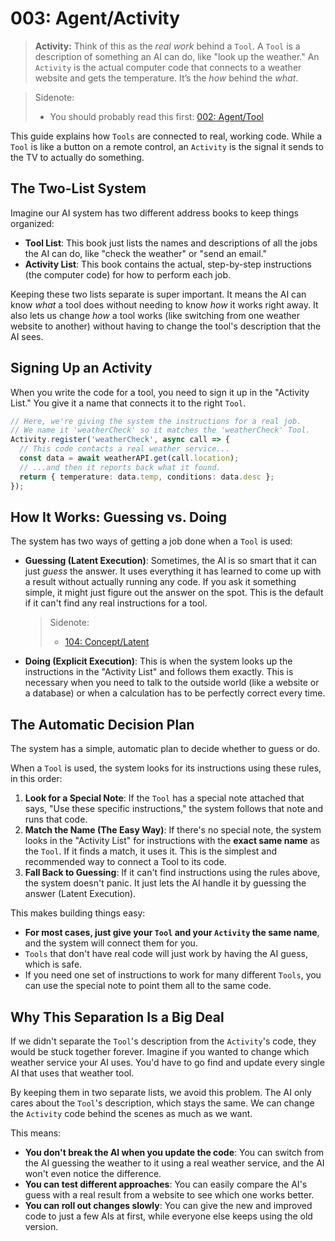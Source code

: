 # 003: Agent/Activity

> **Activity:** Think of this as the *real work* behind a `Tool`. A `Tool` is a description of something an AI can do, like "look up the weather." An `Activity` is the actual computer code that connects to a weather website and gets the temperature. It’s the *how* behind the *what*.

> Sidenote:
>
> - You should probably read this first: [002: Agent/Tool](./002_agent_tool.md)

This guide explains how `Tools` are connected to real, working code. While a `Tool` is like a button on a remote control, an `Activity` is the signal it sends to the TV to actually do something.

## The Two-List System

Imagine our AI system has two different address books to keep things organized:

- **Tool List**: This book just lists the names and descriptions of all the jobs the AI can do, like "check the weather" or "send an email."
- **Activity List**: This book contains the actual, step-by-step instructions (the computer code) for how to perform each job.

Keeping these two lists separate is super important. It means the AI can know *what* a tool does without needing to know *how* it works right away. It also lets us change *how* a tool works (like switching from one weather website to another) without having to change the tool's description that the AI sees.

## Signing Up an Activity

When you write the code for a tool, you need to sign it up in the "Activity List." You give it a name that connects it to the right `Tool`.

```typescript
// Here, we're giving the system the instructions for a real job.
// We name it 'weatherCheck' so it matches the 'weatherCheck' Tool.
Activity.register('weatherCheck', async call => {
  // This code contacts a real weather service...
  const data = await weatherAPI.get(call.location);
  // ...and then it reports back what it found.
  return { temperature: data.temp, conditions: data.desc };
});
```

## How It Works: Guessing vs. Doing

The system has two ways of getting a job done when a `Tool` is used:

- **Guessing (Latent Execution)**: Sometimes, the AI is so smart that it can just *guess* the answer. It uses everything it has learned to come up with a result without actually running any code. If you ask it something simple, it might just figure out the answer on the spot. This is the default if it can't find any real instructions for a tool.
  > Sidenote:
  >
  > - [104: Concept/Latent](./104_concept_latent.md)
- **Doing (Explicit Execution)**: This is when the system looks up the instructions in the "Activity List" and follows them exactly. This is necessary when you need to talk to the outside world (like a website or a database) or when a calculation has to be perfectly correct every time.

## The Automatic Decision Plan

The system has a simple, automatic plan to decide whether to guess or do.

When a `Tool` is used, the system looks for its instructions using these rules, in this order:

1.  **Look for a Special Note**: If the `Tool` has a special note attached that says, "Use these specific instructions," the system follows that note and runs that code.
2.  **Match the Name (The Easy Way)**: If there's no special note, the system looks in the "Activity List" for instructions with the **exact same name** as the `Tool`. If it finds a match, it uses it. This is the simplest and recommended way to connect a Tool to its code.
3.  **Fall Back to Guessing**: If it can't find instructions using the rules above, the system doesn't panic. It just lets the AI handle it by guessing the answer (Latent Execution).

This makes building things easy:

- **For most cases, just give your `Tool` and your `Activity` the same name**, and the system will connect them for you.
- `Tools` that don't have real code will just work by having the AI guess, which is safe.
- If you need one set of instructions to work for many different `Tools`, you can use the special note to point them all to the same code.

## Why This Separation Is a Big Deal

If we didn't separate the `Tool`'s description from the `Activity`'s code, they would be stuck together forever. Imagine if you wanted to change which weather service your AI uses. You'd have to go find and update every single AI that uses that weather tool.

By keeping them in two separate lists, we avoid this problem. The AI only cares about the `Tool`'s description, which stays the same. We can change the `Activity` code behind the scenes as much as we want.

This means:

- **You don't break the AI when you update the code**: You can switch from the AI guessing the weather to it using a real weather service, and the AI won't even notice the difference.
- **You can test different approaches**: You can easily compare the AI's guess with a real result from a website to see which one works better.
- **You can roll out changes slowly**: You can give the new and improved code to just a few AIs at first, while everyone else keeps using the old version.